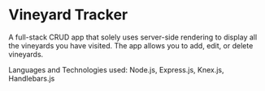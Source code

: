 # Vineyard Tracker
A full-stack CRUD app that solely uses server-side rendering to display all the vineyards you have visited.  The app allows you to add, edit, or delete vineyards.

Languages and Technologies used: Node.js, Express.js, Knex.js, Handlebars.js
